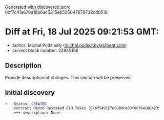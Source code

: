 Generated with discovered.json: 0xf7c41a678a18b6ac5315eb505047879732cd0516

# Diff at Fri, 18 Jul 2025 09:21:53 GMT:

- author: Michał Podsiadły (<michal.podsiadly@l2beat.com>)
- current block number: 22945156

## Description

Provide description of changes. This section will be preserved.

## Initial discovery

```diff
+   Status: CREATED
    contract Renzo Restaked ETH Token (0xbf5495Efe5DB9ce00f80364C8B423567e58d2110)
    +++ description: None
```

